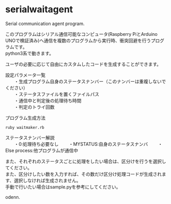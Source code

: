 # serialwaitagent  
Serial communication agent program.  

このプログラムはシリアル通信可能なコンピュータ(Raspberry PiとArduino UNOで検証済み)へ通信を複数のプログラムから実行時、衝突回避を行うプログラムです。  
python3系で動きます。  

ユーザの必要に応じて自由にカスタムしたコードを生成することができます。  

設定パラメータ一覧  
　　・生成プログラム自身のステータスナンバー（このナンバーは重複しないでください）  
　　・ステータスファイルを置くファイルパス  
　　・通信中と判定後の処理待ち時間  
　　・判定のトライ回数  
  
プログラム生成方法  

```
ruby waitmaker.rb  
```

ステータスナンバー解説  
　　・0:処理待ち必要なし
　　・MYSTATUS:自身のステータスナンバ
　　・Else process:他プログラムが通信中
  
また、それぞれのステータスごとに処理をしたい場合は、区分けを行うを選択してください。  
また、区分けしたい数を入力すれば、その数だけ区分け処理コードが生成されます、選択しなければ生成されません。  
手動で行いたい場合はsample.pyを参考にしてください。  
  
odenn.  

